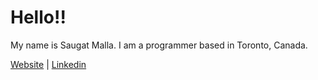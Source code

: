 # Hello!!

My name is Saugat Malla. I am a programmer based in Toronto, Canada. 


[Website](https://www.saugatmalla.com) | [Linkedin](https://www.linkedin.com/in/saugatmalla) 
